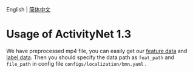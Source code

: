 English | [简体中文](../../zh-CN/dataset/ActivityNet.md)

# Usage of ActivityNet 1.3

We have preprocessed mp4 file, you can easily get our [feature data](https://paddlemodels.bj.bcebos.com/video_detection/bmn_feat.tar.gz) and [label data](https://paddlemodels.bj.bcebos.com/video_detection/activitynet_1.3_annotations.json).
Then you should specify the data path as `feat_path` and `file_path` in config file `configs/localization/bmn.yaml` .
